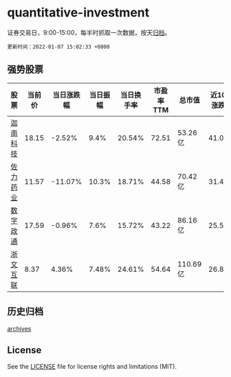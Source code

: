 # quantitative-investment

证券交易日，9:00-15:00，每半时抓取一次数据，按天[归档](archives)。

`更新时间：2022-01-07 15:02:33 +0800`

## 强势股票

|股票|当前价|当日涨跌幅|当日振幅|当日换手率|市盈率TTM|总市值|近10日涨跌幅|
|----|----|----|----|----|----|----|----|
|[迦南科技](https://xueqiu.com/S/SZ300412)|18.15|-2.52%|9.4%|20.54%|72.51|53.26亿|41.03%|
|[佐力药业](https://xueqiu.com/S/SZ300181)|11.57|-11.07%|10.3%|18.71%|44.58|70.42亿|31.48%|
|[数字政通](https://xueqiu.com/S/SZ300075)|17.59|-0.96%|7.6%|15.72%|43.22|86.16亿|25.55%|
|[浙文互联](https://xueqiu.com/S/SH600986)|8.37|4.36%|7.48%|24.61%|54.64|110.69亿|26.82%|

## 历史归档

[archives](archives)

## License

See the [LICENSE](LICENSE) file for license rights and limitations (MIT).